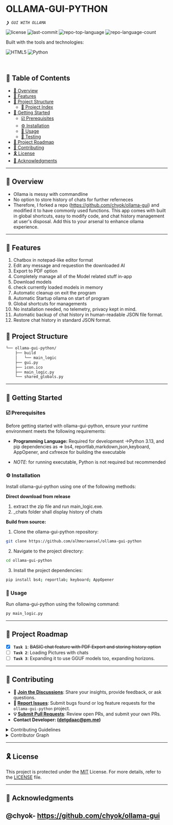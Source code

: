 <div align="left" style="position: relative;">
<h1>OLLAMA-GUI-PYTHON</h1>
<p align="left">
	<em><code>❯ GUI WITH OLLAMA</code></em>
</p>
<p align="left">
	<img src="https://camo.githubusercontent.com/9c890a042106e0f2dbc2129dc31941ea8d53449e567aa028532d51316a8b7820/68747470733a2f2f696d672e736869656c64732e696f2f6769746875622f6c6963656e73652f6368796f6b2f6f6c6c616d612d677569" alt="license">
	<img src="https://img.shields.io/github/last-commit/alhmoraansel/ollama-gui-python?style=flat-square&logo=git&logoColor=white&color=0080ff" alt="last-commit">
	<img src="https://img.shields.io/github/languages/top/alhmoraansel/ollama-gui-python?style=flat-square&color=0080ff" alt="repo-top-language">
	<img src="https://img.shields.io/github/languages/count/alhmoraansel/ollama-gui-python?style=flat-square&color=0080ff" alt="repo-language-count">
</p>
<p align="left">Built with the tools and technologies:</p>
<p align="left">
	<img src="https://img.shields.io/badge/HTML5-E34F26.svg?style=flat-square&logo=HTML5&logoColor=white" alt="HTML5">
	<img src="https://img.shields.io/badge/Python-3776AB.svg?style=flat-square&logo=Python&logoColor=white" alt="Python">
</p>
</div>
<br clear="right">

## 🔗 Table of Contents

- [📍 Overview](#-overview)
- [👾 Features](#-features)
- [📁 Project Structure](#-project-structure)
  - [📂 Project Index](#-project-index)
- [🚀 Getting Started](#-getting-started)
  - [☑️ Prerequisites](#-prerequisites)
  - [⚙️ Installation](#-installation)
  - [🤖 Usage](#🤖-usage)
  - [🧪 Testing](#🧪-testing)
- [📌 Project Roadmap](#-project-roadmap)
- [🔰 Contributing](#-contributing)
- [🎗 License](#-license)
- [🙌 Acknowledgments](#-acknowledgments)

---

## 📍 Overview

- Ollama is messy with commandline
- No option to store history of chats for further referneces
- Therefore, I forked a repo (https://github.com/chyok/ollama-gui) and modified it to have commonly used functions. This app comes with built in global shortcuts, easy to modify code, and chat history management at user's disposal. Add this to your arsenal to enhance ollama experience.

---

## 👾 Features

1. Chatbox in notepad-like editor format
2. Edit any message and requestion the downloaded AI
3. Export to PDF option
4. Completely manage all of the Model related stuff in-app
5. Download models
6. check currently loaded models in memory
7. Automatic cleanup on exit the program
8. Automatic Startup ollama on start of program
9. Global shortcuts for managements
10. No installation needed, no telemetry, privacy kept in mind.
11. Automatic backup of chat history in human-readable JSON file format.
12. Restore chat history in standard JSON format.


## 📁 Project Structure

```sh
└── ollama-gui-python/
    ├── build
    │   └── main_logic
    ├── gui.py
    ├── icon.ico
    ├── main_logic.py
    └── shared_globals.py
```
---
## 🚀 Getting Started

### ☑️ Prerequisites

Before getting started with ollama-gui-python, ensure your runtime environment meets the following requirements:

- **Programming Language:** Required for development ->Python 3.13, and pip dependencies as => bs4, reportlab,markdown,json,keyboard, AppOpener, and cxfreeze for building the executable

- _NOTE_: for running executable, Python is not required but recommended


### ⚙️ Installation

Install ollama-gui-python using one of the following methods:

**Direct download from release**
1. extract the zip file and run main_logic.exe.
2. _chats folder shall display history of chats

**Build from source:**

1. Clone the ollama-gui-python repository:
```sh
git clone https://github.com/alhmoraansel/ollama-gui-python
```

2. Navigate to the project directory:
```sh
cd ollama-gui-python
```

3. Install the project dependencies:
```sh
pip install bs4; reportlab; keyboard; AppOpener
```

### 🤖 Usage
Run ollama-gui-python using the following command:
```sh
py main_logic.py
```
---
## 📌 Project Roadmap

- [X] **`Task 1`**: <strike>BASIC chat feature with PDF Export and storing history option</strike>
- [ ] **`Task 2`**: Loading Pictures with chats
- [ ] **`Task 3`**: Expanding it to use GGUF models too, expanding horizons.

---

## 🔰 Contributing

- **💬 [Join the Discussions](https://github.com/alhmoraansel/ollama-gui-python/discussions)**: Share your insights, provide feedback, or ask questions.
- **🐛 [Report Issues](https://github.com/alhmoraansel/ollama-gui-python/issues)**: Submit bugs found or log feature requests for the `ollama-gui-python` project.
- **💡 [Submit Pull Requests](https://github.com/alhmoraansel/ollama-gui-python/blob/main/CONTRIBUTING.md)**: Review open PRs, and submit your own PRs.
- **Contact Developer: (detgdaac@pm.me)**

<details closed>
<summary>Contributing Guidelines</summary>

1. **Fork the Repository**: Start by forking the project repository to your github account.
2. **Clone Locally**: Clone the forked repository to your local machine using a git client.
   ```sh
   git clone https://github.com/alhmoraansel/ollama-gui-python
   ```
3. **Create a New Branch**: Always work on a new branch, giving it a descriptive name.
   ```sh
   git checkout -b new-feature-x
   ```
4. **Make Your Changes**: Develop and test your changes locally.
5. **Commit Your Changes**: Commit with a clear message describing your updates.
   ```sh
   git commit -m 'Implemented new feature x.'
   ```
6. **Push to github**: Push the changes to your forked repository.
   ```sh
   git push origin new-feature-x
   ```
7. **Submit a Pull Request**: Create a PR against the original project repository. Clearly describe the changes and their motivations.
8. **Review**: Once your PR is reviewed and approved, it will be merged into the main branch. Congratulations on your contribution!
</details>

<details closed>
<summary>Contributor Graph</summary>
<br>
<p align="left">
   <a href="https://github.com{/alhmoraansel/ollama-gui-python/}graphs/contributors">
      <img src="https://contrib.rocks/image?repo=alhmoraansel/ollama-gui-python">
   </a>
</p>
</details>

---

## 🎗 License

This project is protected under the [MIT](https://mit-license.org/) License. For more details, refer to the [LICENSE](https://mit-license.org/) file.

---

## 🙌 Acknowledgments
@chyok- https://github.com/chyok/ollama-gui
---
